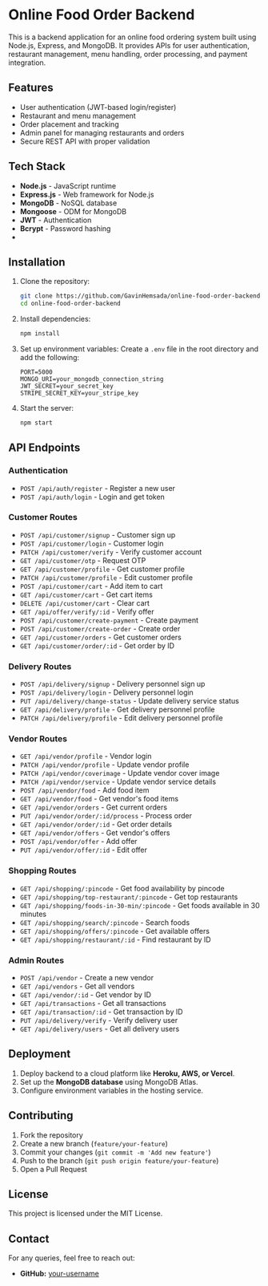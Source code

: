 # Online Food Order Backend

This is a backend application for an online food ordering system built using Node.js, Express, and MongoDB. It provides APIs for user authentication, restaurant management, menu handling, order processing, and payment integration.

## Features

- User authentication (JWT-based login/register)
- Restaurant and menu management
- Order placement and tracking
- Admin panel for managing restaurants and orders
- Secure REST API with proper validation

## Tech Stack

- **Node.js** - JavaScript runtime
- **Express.js** - Web framework for Node.js
- **MongoDB** - NoSQL database
- **Mongoose** - ODM for MongoDB
- **JWT** - Authentication
- **Bcrypt** - Password hashing
-

## Installation

1. Clone the repository:
   ```sh
   git clone https://github.com/GavinHemsada/online-food-order-backend.git
   cd online-food-order-backend
   ```

2. Install dependencies:
   ```sh
   npm install
   ```

3. Set up environment variables:
   Create a `.env` file in the root directory and add the following:
   ```
   PORT=5000
   MONGO_URI=your_mongodb_connection_string
   JWT_SECRET=your_secret_key
   STRIPE_SECRET_KEY=your_stripe_key
   ```

4. Start the server:
   ```sh
   npm start
   ```

## API Endpoints

### Authentication
- `POST /api/auth/register` - Register a new user
- `POST /api/auth/login` - Login and get token

### Customer Routes
- `POST /api/customer/signup` - Customer sign up
- `POST /api/customer/login` - Customer login
- `PATCH /api/customer/verify` - Verify customer account
- `GET /api/customer/otp` - Request OTP
- `GET /api/customer/profile` - Get customer profile
- `PATCH /api/customer/profile` - Edit customer profile
- `POST /api/customer/cart` - Add item to cart
- `GET /api/customer/cart` - Get cart items
- `DELETE /api/customer/cart` - Clear cart
- `GET /api/offer/verify/:id` - Verify offer
- `POST /api/customer/create-payment` - Create payment
- `POST /api/customer/create-order` - Create order
- `GET /api/customer/orders` - Get customer orders
- `GET /api/customer/order/:id` - Get order by ID

### Delivery Routes
- `POST /api/delivery/signup` - Delivery personnel sign up
- `POST /api/delivery/login` - Delivery personnel login
- `PUT /api/delivery/change-status` - Update delivery service status
- `GET /api/delivery/profile` - Get delivery personnel profile
- `PATCH /api/delivery/profile` - Edit delivery personnel profile

### Vendor Routes
- `GET /api/vendor/profile` - Vendor login
- `PATCH /api/vendor/profile` - Update vendor profile
- `PATCH /api/vendor/coverimage` - Update vendor cover image
- `PATCH /api/vendor/service` - Update vendor service details
- `POST /api/vendor/food` - Add food item
- `GET /api/vendor/food` - Get vendor's food items
- `GET /api/vendor/orders` - Get current orders
- `PUT /api/vendor/order/:id/process` - Process order
- `GET /api/vendor/order/:id` - Get order details
- `GET /api/vendor/offers` - Get vendor's offers
- `POST /api/vendor/offer` - Add offer
- `PUT /api/vendor/offer/:id` - Edit offer

### Shopping Routes
- `GET /api/shopping/:pincode` - Get food availability by pincode
- `GET /api/shopping/top-restaurant/:pincode` - Get top restaurants
- `GET /api/shopping/foods-in-30-min/:pincode` - Get foods available in 30 minutes
- `GET /api/shopping/search/:pincode` - Search foods
- `GET /api/shopping/offers/:pincode` - Get available offers
- `GET /api/shopping/restaurant/:id` - Find restaurant by ID

### Admin Routes
- `POST /api/vendor` - Create a new vendor
- `GET /api/vendors` - Get all vendors
- `GET /api/vendor/:id` - Get vendor by ID
- `GET /api/transactions` - Get all transactions
- `GET /api/transaction/:id` - Get transaction by ID
- `PUT /api/delivery/verify` - Verify delivery user
- `GET /api/delivery/users` - Get all delivery users

## Deployment

1. Deploy backend to a cloud platform like **Heroku, AWS, or Vercel**.
2. Set up the **MongoDB database** using MongoDB Atlas.
3. Configure environment variables in the hosting service.

## Contributing

1. Fork the repository
2. Create a new branch (`feature/your-feature`)
3. Commit your changes (`git commit -m 'Add new feature'`)
4. Push to the branch (`git push origin feature/your-feature`)
5. Open a Pull Request

## License

This project is licensed under the MIT License.

## Contact
For any queries, feel free to reach out:
- **GitHub:** [your-username](https://github.com/GavinHemsada)

